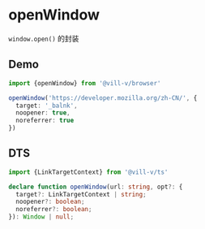 # openWindow

`window.open()` 的封装
## Demo

```ts twoslash
import {openWindow} from '@vill-v/browser'

openWindow('https://developer.mozilla.org/zh-CN/', {
  target: '_balnk',
  noopener: true,
  noreferrer: true
})
```

## DTS

```ts
import {LinkTargetContext} from '@vill-v/ts'

declare function openWindow(url: string, opt?: {
  target?: LinkTargetContext | string;
  noopener?: boolean;
  noreferrer?: boolean;
}): Window | null;
```
